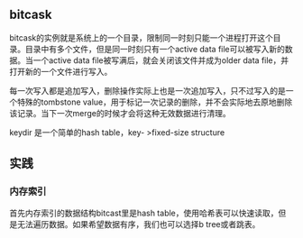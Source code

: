 ## bitcask

bitcask的实例就是系统上的一个目录，限制同一时刻只能一个进程打开这个目录。目录中有多个文件，但是同一时刻只有一个active data file可以被写入新的数据。当一个active data file被写满后，就会关闭该文件并成为older data file，并打开新的一个文件进行写入。

每一次写入都是追加写入，删除操作实际上也是一次追加写入，只不过写入的是一个特殊的tombstone value，用于标记一次记录的删除，并不会实际地去原地删除该记录。当下一次merge的时候才会将这种无效数据进行清理。

keydir 是一个简单的hash table，key- >fixed-size structure 



## 实践

### 内存索引

首先内存索引的数据结构bitcast里是hash table，使用哈希表可以快速读取，但是无法遍历数据。如果希望数据有序，我们也可以选择b tree或者跳表。